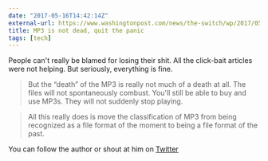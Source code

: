 ```yaml
---
date: "2017-05-16T14:42:14Z"
external-url: https://www.washingtonpost.com/news/the-switch/wp/2017/05/15/your-mp3s-are-going-to-be-just-fine/?utm_term=.d3350f13606c
title: MP3 is not dead, quit the panic
tags: [tech]
---
```


People can't really be blamed for losing their shit. All the click-bait articles were not helping. But seriously, everything is fine.

> But the “death” of the MP3 is really not much of a death at all. The files will not spontaneously combust. You'll still be able to buy and use MP3s. They will not suddenly stop playing.

> All this really does is move the classification of MP3 from being recognized as a file format of the moment to being a file format of the past.

You can follow the author or shout at him on [Twitter](https://twitter.com/abijango)
